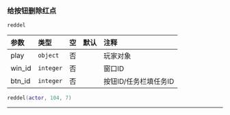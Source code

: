 ### 给按钮删除红点

`reddel`

| 参数   | 类型      | 空   | 默认 | 注释                  |
| :----- | :-------- | :--- | :--- | :-------------------- |
| play   | `object`  | 否   |      | 玩家对象              |
| win_id | `integer` | 否   |      | 窗口ID                |
| btn_id | `integer` | 否   |      | 按钮ID/任务栏填任务ID |

```lua
reddel(actor, 104, 7)
```

------------

